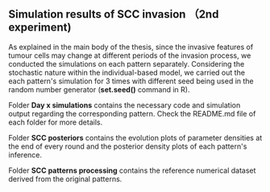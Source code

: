 ## Simulation results of SCC invasion （2nd experiment) ##

As explained in the main body of the thesis, since the invasive features of tumour cells may change at different periods of the invasion process, we conducted the simulations on each pattern separately. Considering the stochastic nature within the individual-based model, we carried out the each pattern's simulation for 3 times with different seed being used in the random number generator (**set.seed()** command in R).

Folder **Day x simulations** contains the necessary code and simulation output regarding the corresponding pattern. Check the README.md file of each folder for more details.

Folder **SCC posteriors** contains the evolution plots of parameter densities at the end of every round and the posterior density plots of each pattern's inference.

Folder **SCC patterns processing** contains the reference numerical dataset derived from the original patterns. 

